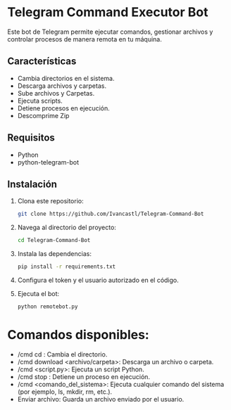 # Telegram Command Executor Bot

Este bot de Telegram permite ejecutar comandos, gestionar archivos y controlar procesos de manera remota en tu máquina.

## Características

- Cambia directorios en el sistema.
- Descarga archivos y carpetas.
- Sube archivos y Carpetas.
- Ejecuta scripts.
- Detiene procesos en ejecución.
- Descomprime Zip

## Requisitos

- Python
- python-telegram-bot

## Instalación

1. Clona este repositorio:
    ```bash
    git clone https://github.com/Ivancastl/Telegram-Command-Bot
    ```

2. Navega al directorio del proyecto:
    ```bash
   cd Telegram-Command-Bot
    ```

3. Instala las dependencias:
    ```bash
    pip install -r requirements.txt
    ```

4. Configura el token y el usuario autorizado en el código.

5. Ejecuta el bot:
    ```bash
    python remotebot.py
    ```

# Comandos disponibles:

- /cmd cd <ruta>: Cambia el directorio.
- /cmd download <archivo/carpeta>: Descarga un archivo o carpeta.
- /cmd <script.py>: Ejecuta un script Python.
- /cmd stop <PID>: Detiene un proceso en ejecución.
- /cmd <comando_del_sistema>: Ejecuta cualquier comando del sistema (por ejemplo, ls, mkdir, rm, etc.).
- Enviar archivo: Guarda un archivo enviado por el usuario.
